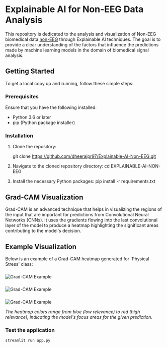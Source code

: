 # Explainable AI for Non-EEG Data Analysis

This repository is dedicated to the analysis and visualization of Non-EEG biomedical data [non-EEG](https://physionet.org/content/noneeg/1.0.0 ) through Explainable AI techniques. The goal is to provide a clear understanding of the factors that influence the predictions made by machine learning models in the domain of biomedical signal analysis.

## Getting Started

To get a local copy up and running, follow these simple steps:

### Prerequisites

Ensure that you have the following installed:
- Python 3.6 or later
- pip (Python package installer)

### Installation

1. Clone the repository:

    git clone https://github.com/dheerajpr97/Explainable-AI-Non-EEG.git

2. Navigate to the cloned repository directory:
    cd EXPLAINABLE-AI-NON-EEG

3. Install the necessary Python packages:
    pip install -r requirements.txt

## Grad-CAM Visualization

Grad-CAM is an advanced technique that helps in visualizing the regions of the input that are important for predictions from Convolutional Neural Networks (CNNs). It uses the gradients flowing into the last convolutional layer of the model to produce a heatmap highlighting the significant areas contributing to the model's decision.

## Example Visualization

Below is an example of a Grad-CAM heatmap generated for 'Physical Stress' class:

###
![Grad-CAM Example]('src/evaluation/test_data/cam-all-mod-phy.png')
###
![Grad-CAM Example]('src/evaluation/test_data/cam-one-mod-phy.png')
###
![Grad-CAM Example]('src/evaluation/test_data/cam-avg-phy.png')

*The heatmap colors range from blue (low relevance) to red (high relevance), indicating the model's focus areas for the given prediction.*    

### Test the application
    streamlit run app.py




